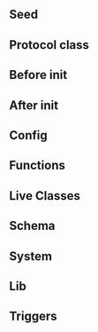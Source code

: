 


## Seed

## Protocol class

## Before init

## After init

## Config

## Functions

## Live Classes

## Schema

## System

## Lib

## Triggers
